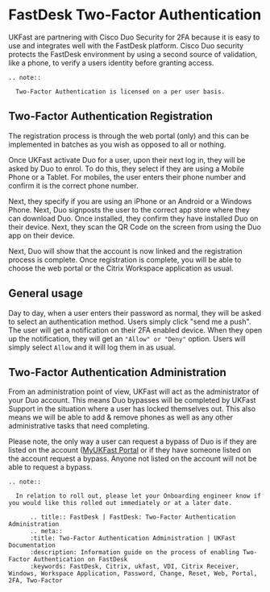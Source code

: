 # FastDesk Two-Factor Authentication

UKFast are partnering with Cisco Duo Security for 2FA because it is easy to use and integrates well with the FastDesk platform. Cisco Duo security protects the FastDesk environment by using a second source of validation, like a phone, to verify a users identity before granting access.

```eval_rst
.. note::

  Two-Factor Authentication is licensed on a per user basis.

```

## Two-Factor Authentication Registration

The registration process is through the web portal (only) and this can be implemented in batches as you wish as opposed to all or nothing.

Once UKFast activate Duo for a user, upon their next log in, they will be asked by Duo to enrol.  To do this, they select if they are using a Mobile Phone or a Tablet. For mobiles, the user enters their phone number and confirm it is the correct phone number.

Next, they specify if you are using an iPhone or an Android or a Windows Phone. Next, Duo signposts the user to the correct app store where they can download Duo. Once installed, they confirm they have installed Duo on their device. Next, they scan the QR Code on the screen from using the Duo app on their device.

Next, Duo will show that the account is now linked and the registration process is complete. Once registration is complete, you will be able to choose the web portal or the Citrix Workspace application as usual.

## General usage

Day to day, when a user enters their password as normal, they will be asked to select an authentication method. Users simply click "send me a push". The user will get a notification on their 2FA enabled device. When they open up the notification, they will get an `"Allow" or "Deny"` option. Users will simply select `Allow` and it will log them in as usual.


## Two-Factor Authentication Administration

From an administration point of view, UKFast will act as the administrator of your Duo account. This means Duo bypasses will be completed by UKFast Support in the situation where a user has locked themselves out. This also means we will be able to add & remove phones as well as any other administrative tasks that need completing.

Please note, the only way a user can request a bypass of Duo is if they are listed on the account ([MyUKFast Portal](https://my.ukfast.co.uk/login) or if they have someone listed on the account request a bypass. Anyone not listed on the account will not be able to request a bypass.

```eval_rst
.. note::

  In relation to roll out, please let your Onboarding engineer know if you would like this rolled out immediately or at a later date.

```

```eval_rst
      .. title:: FastDesk | FastDesk: Two-Factor Authentication Administration
      .. meta::
      :title: Two-Factor Authentication Administration | UKFast Documentation
      :description: Information guide on the process of enabling Two-Factor Authentication on FastDesk
      :keywords: FastDesk, Citrix, ukfast, VDI, Citrix Receiver, Windows, Workspace Application, Password, Change, Reset, Web, Portal, 2FA, Two-Factor
```
